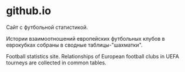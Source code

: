 # github.io
Сайт с футбольной статистикой.

Истории взаимоотношений европейских футбольных клубов в еврокубках собраны в сводные таблицы-"шахматки".


Football statistics site.
Relationships of European football clubs in UEFA tourneys are collected in common tables.
